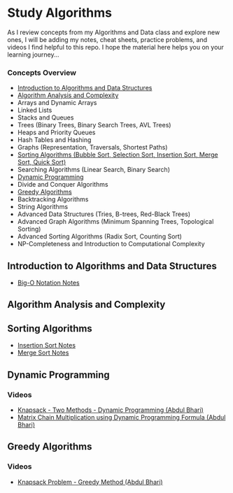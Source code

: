 # Study Algorithms

As I review concepts from my Algorithms and Data class and explore new ones, I will be adding my notes, cheat sheets, practice problems, and videos I find helpful to this repo. I hope the material here helps you on your learning journey...

### Concepts Overview
* [Introduction to Algorithms and Data Structures](#introduction)
* [Algorithm Analysis and Complexity](#analysis_and_complexity)
* Arrays and Dynamic Arrays
* Linked Lists
* Stacks and Queues
* Trees (Binary Trees, Binary Search Trees, AVL Trees)
* Heaps and Priority Queues
* Hash Tables and Hashing
* Graphs (Representation, Traversals, Shortest Paths)
* [Sorting Algorithms (Bubble Sort, Selection Sort, Insertion Sort, Merge Sort, Quick Sort)](#sorting_algorithms)
* Searching Algorithms (Linear Search, Binary Search)
* [Dynamic Programming](#dynamic_programming)
* Divide and Conquer Algorithms
* [Greedy Algorithms](#greedy_algorithms)
* Backtracking Algorithms
* String Algorithms
* Advanced Data Structures (Tries, B-trees, Red-Black Trees)
* Advanced Graph Algorithms (Minimum Spanning Trees, Topological Sorting)
* Advanced Sorting Algorithms (Radix Sort, Counting Sort)
* NP-Completeness and Introduction to Computational Complexity

<a name="introduction"></a>
## Introduction to Algorithms and Data Structures
* [Big-O Notation Notes](https://github.com/hcarminati/study-algorithms/blob/main/analysis_and_complexity/big_o_notation.md)

<a name="analysis_and_complexity"></a>
## Algorithm Analysis and Complexity

<a name="sorting_algorithms"></a>
## Sorting Algorithms
* [Insertion Sort Notes](https://github.com/hcarminati/study-algorithms/blob/main/sorting_algorithms/insertion_sort.md)
* [Merge Sort Notes](https://github.com/hcarminati/study-algorithms/blob/main/sorting_algorithms/merge_sort.md)

<a name="dynamic_programming"></a>
## Dynamic Programming
### Videos
* [Knapsack - Two Methods - Dynamic Programming (Abdul Bhari)](https://www.youtube.com/watch?v=nLmhmB6NzcM&t=449s)
* [Matrix Chain Multiplication using Dynamic Programming Formula (Abdul Bhari)](https://www.youtube.com/watch?v=_WncuhSJZyA)

<a name="greedy_algorithms"></a>
## Greedy Algorithms
### Videos
* [Knapsack Problem - Greedy Method (Abdul Bhari)](https://www.youtube.com/watch?v=oTTzNMHM05I)
